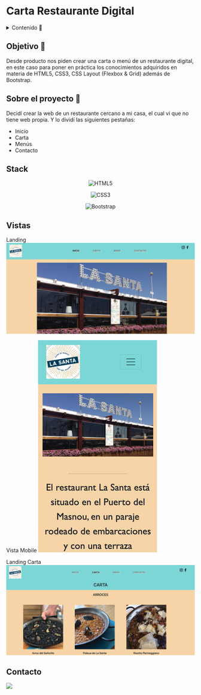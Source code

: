 # Carta Restaurante Digital

<details>
  <summary>Contenido 📝</summary>
  <ol>
    <li><a href="#objetivo-🎯">Objetivo</a></li>
    <li><a href="#sobre-el-proyecto-🔎">Sobre el proyecto</a></li>
    <li><a href="#stack">Stack</a></li>
    <li><a href="#vistas">Vistas</a></li>
    <li><a href="#contacto">Contacto</a></li>
  </ol>
</details>

## Objetivo 🎯
Desde producto nos piden crear una carta o menú de un restaurante digital,
en este caso para poner en práctica los conocimientos adquiridos en materia de
HTML5, CSS3, CSS Layout (Flexbox & Grid) además de Bootstrap.

## Sobre el proyecto 🔎
Decidí crear la web de un restaurante cercano a mi casa, el cual vi que no tiene web propia. 
Y lo dividí las siguientes pestañas:
- Inicio
- Carta
- Menús
- Contacto
  

## Stack
<div align="center">

![HTML5](https://img.shields.io/badge/html5-%23E34F26.svg?style=for-the-badge&logo=html5&logoColor=white)

![CSS3](https://img.shields.io/badge/css3-%231572B6.svg?style=for-the-badge&logo=css3&logoColor=white)

![Bootstrap](https://img.shields.io/badge/bootstrap-%238511FA.svg?style=for-the-badge&logo=bootstrap&logoColor=white)
 </div>

## Vistas
Landing
<img src="./img/resultadoFinal/landingHome.png"/> 

Vista Mobile
<img src="./img/resultadoFinal/landingMobile.png"/>

Landing Carta
<img src="./img/resultadoFinal/landingCarta.png"/>


## Contacto

<a href = "mailto:adriarigola@gmail.com"><img src="https://img.shields.io/badge/Gmail-C6362C?style=for-the-badge&logo=gmail&logoColor=white" target="_blank"></a>